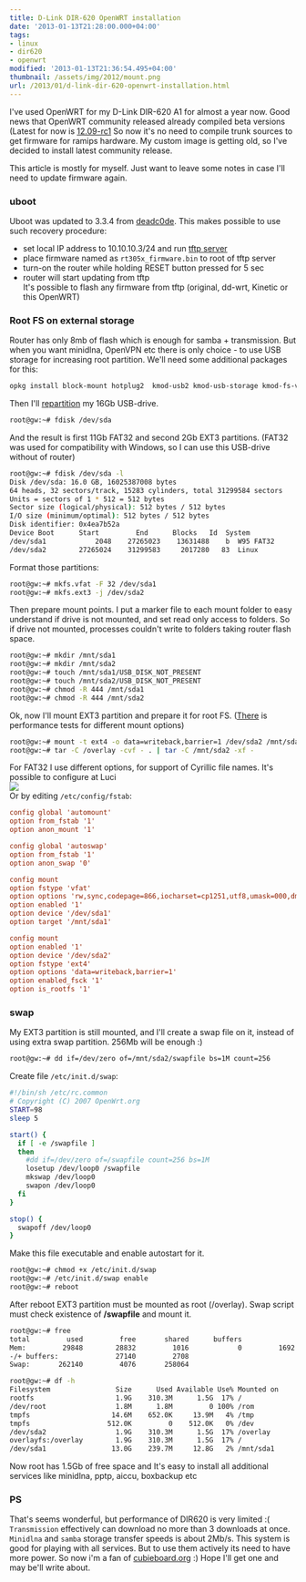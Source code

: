 ```yaml
---
title: D-Link DIR-620 OpenWRT installation
date: '2013-01-13T21:28:00.000+04:00'
tags:
- linux
- dir620
- openwrt
modified: '2013-01-13T21:36:54.495+04:00'
thumbnail: /assets/img/2012/mount.png
url: /2013/01/d-link-dir-620-openwrt-installation.html
---
```

I've used OpenWRT for my D-Link DIR-620 A1 for almost a year now. Good news that OpenWRT community released already compiled beta versions (Latest for now is [12.09-rc1](http://downloads.openwrt.org/attitude_adjustment/12.09-rc1/ramips/rt305x/openwrt-ramips-rt305x-dir-620-a1-squashfs-sysupgrade.bin) So now it's no need to compile trunk sources to get firmware for ramips hardware. My custom image is getting old, so I've decided to install latest community release.

This article is mostly for myself. Just want to leave some notes in case I'll need to update firmware again.
### uboot  
Uboot was updated to 3.3.4 from [deadc0de](http://www.deadc0de.ru/downloads.html). This makes possible to use such recovery procedure:  
- set local IP address to 10.10.10.3/24 and run [tftp server](http://tftpd32.jounin.net/)
- place firmware named as `rt305x_firmware.bin` to root of tftp server  
- turn-on the router while holding RESET button pressed for 5 sec  
- router will start updating from tftp  
It's possible to flash any firmware from tftp (original, dd-wrt, Kinetic or this OpenWRT)  
  
### Root FS on external storage  
Router has only 8mb of flash which is enough for samba + transmission. But when you want minidlna, OpenVPN etc there is only choice - to use USB storage for increasing root partition. We'll need some additional packages for this:  
```bash
opkg install block-mount hotplug2  kmod-usb2 kmod-usb-storage kmod-fs-vfat kmod-fs-ext4 kmod-nls-cp1251 kmod-nls-cp437 kmod-nls-cp866 kmod-nls-iso8859-1 kmod-nls-utf8 kmod-loop e2fsprogs fdisk mkdosfs losetup
```
Then I'll [repartition](http://tldp.org/HOWTO/Partition/fdisk_partitioning.html) my 16Gb USB-drive.   
```bash
root@gw:~# fdisk /dev/sda
```
And the result is first 11Gb FAT32 and second 2Gb EXT3 partitions. (FAT32 was used for compatibility with Windows, so I can use this USB-drive without of router)  
```bash
root@gw:~# fdisk /dev/sda -l
Disk /dev/sda: 16.0 GB, 16025387008 bytes
64 heads, 32 sectors/track, 15283 cylinders, total 31299584 sectors
Units = sectors of 1 * 512 = 512 bytes
Sector size (logical/physical): 512 bytes / 512 bytes
I/O size (minimum/optimal): 512 bytes / 512 bytes
Disk identifier: 0x4ea7b52a
Device Boot      Start         End      Blocks   Id  System
/dev/sda1            2048    27265023    13631488    b  W95 FAT32
/dev/sda2        27265024    31299583     2017280   83  Linux

```
Format those partitions:  
```bash
root@gw:~# mkfs.vfat -F 32 /dev/sda1
root@gw:~# mkfs.ext3 -j /dev/sda2
```
Then prepare mount points. I put a marker file to each mount folder to easy understand if drive is not mounted, and set read only access to folders. So if drive not mounted, processes couldn't write to folders taking router flash space.  
```bash
root@gw:~# mkdir /mnt/sda1
root@gw:~# mkdir /mnt/sda2
root@gw:~# touch /mnt/sda1/USB_DISK_NOT_PRESENT
root@gw:~# touch /mnt/sda2/USB_DISK_NOT_PRESENT
root@gw:~# chmod -R 444 /mnt/sda1
root@gw:~# chmod -R 444 /mnt/sda2
```
Ok, now I'll mount EXT3 partition and prepare it for root FS. ([There](https://forum.openwrt.org/viewtopic.php?id=27750) is performance tests for different mount options)  
```bash
root@gw:~# mount -t ext4 -o data=writeback,barrier=1 /dev/sda2 /mnt/sda2
root@gw:~# tar -C /overlay -cvf - . | tar -C /mnt/sda2 -xf -
```
For FAT32 I use different options, for support of Cyrillic file names. It's possible to configure at Luci  
![](/assets/img/2013/mount.png)   
Or by editing `/etc/config/fstab`:  
```conf
config global 'automount'
option from_fstab '1'
option anon_mount '1'

config global 'autoswap'
option from_fstab '1'
option anon_swap '0'

config mount
option fstype 'vfat'
option options 'rw,sync,codepage=866,iocharset=cp1251,utf8,umask=000,dmask=000,fmask=000,uid=65534,gid=65534'
option enabled '1'
option device '/dev/sda1'
option target '/mnt/sda1'

config mount
option enabled '1'
option device '/dev/sda2'
option fstype 'ext4'
option options 'data=writeback,barrier=1'
option enabled_fsck '1'
option is_rootfs '1'
```

### swap
My EXT3 partition is still mounted, and I'll create a swap file on it, instead of using extra swap partition. 256Mb will be enough :)  
```bash
root@gw:~# dd if=/dev/zero of=/mnt/sda2/swapfile bs=1M count=256
```   
Create file `/etc/init.d/swap`:  
```bash
#!/bin/sh /etc/rc.common
# Copyright (C) 2007 OpenWrt.org
START=98
sleep 5

start() {
  if [ -e /swapfile ]
  then
    #dd if=/dev/zero of=/swapfile count=256 bs=1M
    losetup /dev/loop0 /swapfile
    mkswap /dev/loop0
    swapon /dev/loop0
  fi
}

stop() {
  swapoff /dev/loop0
}
```
Make this file executable and enable autostart for it.  
```bash
root@gw:~# chmod +x /etc/init.d/swap
root@gw:~# /etc/init.d/swap enable
root@gw:~# reboot
```
After reboot EXT3 partition must be mounted as root (/overlay). Swap script must check existence of <b>/swapfile</b> and mount it.  
```bash
root@gw:~# free
total         used         free       shared      buffers
Mem:         29848        28832         1016            0         1692
-/+ buffers:              27140         2708
Swap:       262140         4076       258064

root@gw:~# df -h
Filesystem                Size      Used Available Use% Mounted on
rootfs                    1.9G    310.3M      1.5G  17% /
/dev/root                 1.8M      1.8M         0 100% /rom
tmpfs                    14.6M    652.0K     13.9M   4% /tmp
tmpfs                   512.0K         0    512.0K   0% /dev
/dev/sda2                 1.9G    310.3M      1.5G  17% /overlay
overlayfs:/overlay        1.9G    310.3M      1.5G  17% /
/dev/sda1                13.0G    239.7M     12.8G   2% /mnt/sda1
```
Now root has 1.5Gb of free space and It's easy to install all additional services like minidlna, pptp, aiccu, boxbackup etc  
  
### PS  
That's seems wonderful, but performance of DIR620 is very limited :( `Transmission` effectively can download no more than 3 downloads at once. `Minidlna` and `samba` storage transfer speeds is about 2Mb/s. This system is good for playing with all services. But to use them actively its need to have more power. So now i'm a fan of [cubieboard.org](http://cubieboard.org/) :) Hope I'll get one and may be'll write about.
